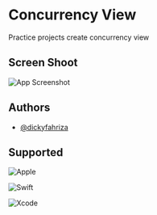 
# Concurrency View

Practice projects create concurrency view

## Screen Shoot

![App Screenshot]([https://res.cloudinary.com/dyhiieqlt/image/upload/v1713407570/Screenshot_2024-04-18_at_09.32.36_mki0zd.png](https://res.cloudinary.com/dyhiieqlt/image/upload/v1714919416/Screenshot_2024-05-05_at_21.27.20_grs1em.png))
## Authors

- [@dickyfahriza](https://www.github.com/dicky-fahriza)


## Supported

![Apple](https://img.shields.io/badge/Apple-%23000000.svg?style=for-the-badge&logo=apple&logoColor=white)

![Swift](https://img.shields.io/badge/swift-F54A2A?style=for-the-badge&logo=swift&logoColor=white)

![Xcode](https://img.shields.io/badge/Xcode-007ACC?style=for-the-badge&logo=Xcode&logoColor=white)
